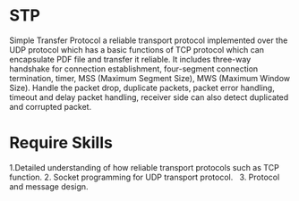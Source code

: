 # STP
Simple Transfer Protocol
a reliable transport protocol implemented over the UDP protocol which has a basic functions of TCP protocol which can encapsulate PDF file and transfer it reliable. It includes three-way handshake for connection establishment, four-segment connection termination, timer, MSS (Maximum Segment Size), MWS (Maximum Window Size). Handle the packet drop, duplicate packets, packet error handling, timeout and delay packet handling, receiver side can also detect duplicated and corrupted packet. 

# Require Skills
1.Detailed understanding of how reliable transport protocols such as TCP function.
2. Socket programming for UDP transport protocol.  
3. Protocol and message design.
